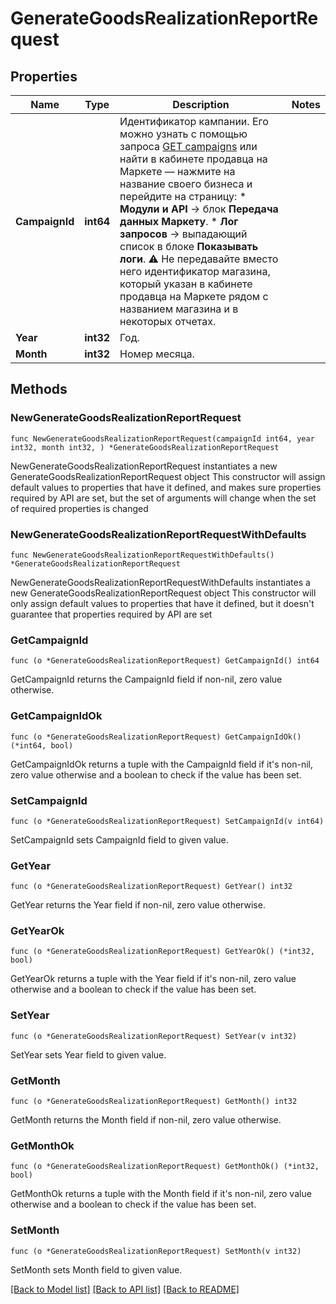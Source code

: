# GenerateGoodsRealizationReportRequest

## Properties

Name | Type | Description | Notes
------------ | ------------- | ------------- | -------------
**CampaignId** | **int64** | Идентификатор кампании.  Его можно узнать с помощью запроса [GET campaigns](../../reference/campaigns/getCampaigns.md) или найти в кабинете продавца на Маркете — нажмите на название своего бизнеса и перейдите на страницу:    * **Модули и API** → блок **Передача данных Маркету**.   * **Лог запросов** → выпадающий список в блоке **Показывать логи**.  ⚠️ Не передавайте вместо него идентификатор магазина, который указан в кабинете продавца на Маркете рядом с названием магазина и в некоторых отчетах.  | 
**Year** | **int32** | Год. | 
**Month** | **int32** | Номер месяца. | 

## Methods

### NewGenerateGoodsRealizationReportRequest

`func NewGenerateGoodsRealizationReportRequest(campaignId int64, year int32, month int32, ) *GenerateGoodsRealizationReportRequest`

NewGenerateGoodsRealizationReportRequest instantiates a new GenerateGoodsRealizationReportRequest object
This constructor will assign default values to properties that have it defined,
and makes sure properties required by API are set, but the set of arguments
will change when the set of required properties is changed

### NewGenerateGoodsRealizationReportRequestWithDefaults

`func NewGenerateGoodsRealizationReportRequestWithDefaults() *GenerateGoodsRealizationReportRequest`

NewGenerateGoodsRealizationReportRequestWithDefaults instantiates a new GenerateGoodsRealizationReportRequest object
This constructor will only assign default values to properties that have it defined,
but it doesn't guarantee that properties required by API are set

### GetCampaignId

`func (o *GenerateGoodsRealizationReportRequest) GetCampaignId() int64`

GetCampaignId returns the CampaignId field if non-nil, zero value otherwise.

### GetCampaignIdOk

`func (o *GenerateGoodsRealizationReportRequest) GetCampaignIdOk() (*int64, bool)`

GetCampaignIdOk returns a tuple with the CampaignId field if it's non-nil, zero value otherwise
and a boolean to check if the value has been set.

### SetCampaignId

`func (o *GenerateGoodsRealizationReportRequest) SetCampaignId(v int64)`

SetCampaignId sets CampaignId field to given value.


### GetYear

`func (o *GenerateGoodsRealizationReportRequest) GetYear() int32`

GetYear returns the Year field if non-nil, zero value otherwise.

### GetYearOk

`func (o *GenerateGoodsRealizationReportRequest) GetYearOk() (*int32, bool)`

GetYearOk returns a tuple with the Year field if it's non-nil, zero value otherwise
and a boolean to check if the value has been set.

### SetYear

`func (o *GenerateGoodsRealizationReportRequest) SetYear(v int32)`

SetYear sets Year field to given value.


### GetMonth

`func (o *GenerateGoodsRealizationReportRequest) GetMonth() int32`

GetMonth returns the Month field if non-nil, zero value otherwise.

### GetMonthOk

`func (o *GenerateGoodsRealizationReportRequest) GetMonthOk() (*int32, bool)`

GetMonthOk returns a tuple with the Month field if it's non-nil, zero value otherwise
and a boolean to check if the value has been set.

### SetMonth

`func (o *GenerateGoodsRealizationReportRequest) SetMonth(v int32)`

SetMonth sets Month field to given value.



[[Back to Model list]](../README.md#documentation-for-models) [[Back to API list]](../README.md#documentation-for-api-endpoints) [[Back to README]](../README.md)


